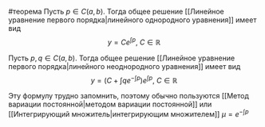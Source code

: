 #теорема 
Пусть $p \in C(a, b)$. Тогда общее решение [[Линейное уравнение первого порядка|линейного однородного уравнения]] имеет вид
$$y = Ce^{\int p},\ C \in \mathbb{R}$$

Пусть $p, q \in C(a, b)$. Тогда общее решение [[Линейное уравнение первого порядка|линейного неоднородного уравнения]] имеет вид
$$y = \left(C + \int qe^{-\int p}\right) e^{\int p},\ C \in \mathbb{R}$$

Эту формулу трудно запомнить, поэтому обычно пользуются [[Метод вариации постоянной|методом вариации постоянной]] или [[Интегрирующий множитель|интегрирующим множителем]] $\mu = e^{-\int p}$
